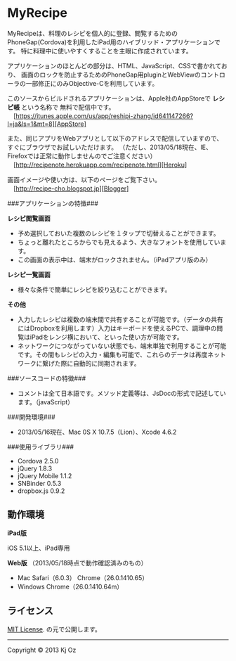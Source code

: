 MyRecipe
======================
MyRecipeは、料理のレシピを個人的に登録、閲覧するためのPhoneGap(Cordova)を利用したiPad用のハイブリッド・アプリケーションです。
特に料理中に使いやすくすることを主眼に作成されています。

アプリケーションのほとんどの部分は、HTML、JavaScript、CSSで書かれており、
画面のロックを防止するためのPhoneGap用pluginとWebViewのコントローラの一部修正にのみObjective-Cを利用しています。

このソースからビルドされるアプリケーションは、Apple社のAppStoreで **レシピ帳** という名称で
無料で配信中です。  
　[https://itunes.apple.com/us/app/reshipi-zhang/id641147266?l=ja&ls=1&mt=8][AppStore]

また、同じアプリをWebアプリとして以下のアドレスで配信していますので、すぐにブラウザでお試しいただけます。
（ただし、2013/05/18現在、IE、Firefoxでは正常に動作しませんのでご注意ください）
　[http://recipenote.herokuapp.com/recipenote.html][Heroku]

画面イメージや使い方は、以下のページをご覧下さい。  
　[http://recipe-cho.blogspot.jp][Blogger] 

###アプリケーションの特徴###

**レシピ閲覧画面**
* 予め選択しておいた複数のレシピを１タップで切替えることができます。
* ちょっと離れたところからでも見えるよう、大きなフォントを使用しています。 
* この画面の表示中は、端末がロックされません。（iPadアプリ版のみ） 

**レシピ一覧画面**
* 様々な条件で簡単にレシピを絞り込むことができます。 

**その他**
* 入力したレシピは複数の端末間で共有することが可能です。（データの共有にはDropboxを利用します）入力はキーボードを使えるPCで、調理中の閲覧はiPadをレンジ横において、といった使い方が可能です。
* ネットワークにつながっていない状態でも、端末単独で利用することが可能です。その間もレシピの入力・編集も可能で、これらのデータは再度ネットワークに繋げた際に自動的に同期されます。
 
###ソースコードの特徴###

* コメントは全て日本語です。メソッド定義等は、JsDocの形式で記述しています。（javaScript）

###開発環境###

* 2013/05/16現在、Mac 0S X 10.7.5（Lion）、Xcode 4.6.2

###使用ライブラリ###

* Cordova 2.5.0
* jQuery 1.8.3
* jQuery Mobile 1.1.2
* SNBinder 0.5.3
* dropbox.js 0.9.2


動作環境
-----
**iPad版**

iOS 5.1以上、iPad専用

**Web版** （2013/05/18時点で動作確認済みのもの）

* Mac
 Safari（6.0.3）
 Chrome（26.0.1410.65）
* Windows
 Chrome（26.0.1410.64m）

ライセンス
-----
 [MIT License][mit]. の元で公開します。  

-----
Copyright &copy; 2013 Kj Oz  

[AppStore]: https://itunes.apple.com/us/app/reshipi-zhang/id641147266?l=ja&ls=1&mt=8
[Heroku]: http://recipenote.herokuapp.com/recipenote.html
[Blogger]: http://recipe-cho.blogspot.jp
[MIT]: http://www.opensource.org/licenses/mit-license.php